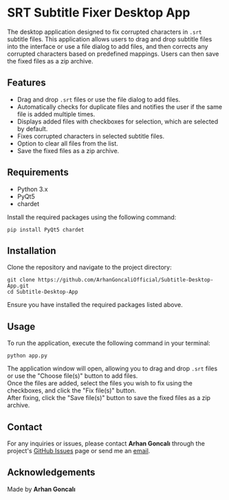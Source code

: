 <h1>SRT Subtitle Fixer Desktop App</h1>
<p>The desktop application designed to fix corrupted characters in <code>.srt</code> subtitle files. This application allows users to drag and drop subtitle files into the interface or use a file dialog to add files, and then corrects any corrupted characters based on predefined mappings. Users can then save the fixed files as a zip archive.</p>

<h2>Features</h2>
<ul>
<li>Drag and drop <code>.srt</code> files or use the file dialog to add files.</li>
<li>Automatically checks for duplicate files and notifies the user if the same file is added multiple times.</li>
<li>Displays added files with checkboxes for selection, which are selected by default.</li>
<li>Fixes corrupted characters in selected subtitle files.</li>
<li>Option to clear all files from the list.</li>
<li>Save the fixed files as a zip archive.</li>
</ul>

<h2>Requirements</h2>
<ul>
<li>Python 3.x</li>
<li>PyQt5</li>
<li>chardet</li>
</ul>
<p>Install the required packages using the following command:</p>
<pre><code>pip install PyQt5 chardet</code></pre>

<h2>Installation</h2>
<p>Clone the repository and navigate to the project directory:</p>
<pre><code>git clone https://github.com/ArhanGoncaliOfficial/Subtitle-Desktop-App.git
cd Subtitle-Desktop-App</code></pre>
<p>Ensure you have installed the required packages listed above.</p>

<h2>Usage</h2>
<p>To run the application, execute the following command in your terminal:</p>
<pre><code>python app.py</code></pre>
<p>The application window will open, allowing you to drag and drop <code>.srt</code> files or use the "Choose file(s)" button to add files.<br>Once the files are added, select the files you wish to fix using the checkboxes, and click the "Fix file(s)" button.<br>After fixing, click the "Save file(s)" button to save the fixed files as a zip archive.</p>

<h2>Contact</h2>
<p>For any inquiries or issues, please contact <strong>Arhan Goncalı</strong> through the project's <a href="https://github.com/ArhanGoncaliOfficial/SubtitleFixer/issues">GitHub Issues</a> page or send me an <a href= "mailto: arhangoncaliofficial@gmail.com">email</a>.</p>

<h2>Acknowledgements</h2>
<p>Made by <strong>Arhan Goncalı</strong></p>
